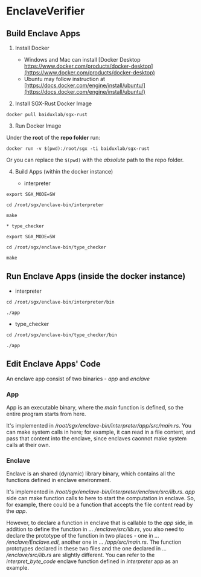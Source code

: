 # EnclaveVerifier

## Build Enclave Apps

1. Install Docker
	* Windows and Mac can install [Docker Desktop https://www.docker.com/products/docker-desktop](https://www.docker.com/products/docker-desktop)
	* Ubuntu may follow instruction at [https://docs.docker.com/engine/install/ubuntu/](https://docs.docker.com/engine/install/ubuntu/)

2. Install SGX-Rust Docker Image
```shell
docker pull baiduxlab/sgx-rust
```

3. Run Docker Image

Under the **root** of the **repo folder** run:

```shell
docker run -v $(pwd):/root/sgx -ti baiduxlab/sgx-rust
```

Or you can replace the `$(pwd)` with the *absolute* path to the repo folder.

4. Build Apps (within the docker instance)

	* interpreter

```shell
export SGX_MODE=SW

cd /root/sgx/enclave-bin/interpreter

make
```

	* type_checker

```shell
export SGX_MODE=SW

cd /root/sgx/enclave-bin/type_checker

make
```

## Run Enclave Apps (inside the docker instance)

* interpreter

```shell
cd /root/sgx/enclave-bin/interpreter/bin

./app
```

* type_checker

```shell
cd /root/sgx/enclave-bin/type_checker/bin

./app
```

## Edit Enclave Apps' Code

An enclave app consist of two binaries - *app* and *enclave*

### App

App is an executable binary, where the *main* function is defined, so the entire program starts from here.

It's implemented in */root/sgx/enclave-bin/interpreter/app/src/main.rs*. You can make system calls in here; for example, it can read in a file content, and pass that content into the enclave, since enclaves caonnot make system calls at their own.

### Enclave

Enclave is an shared (dynamic) library binary, which contains all the functions defined in enclave environment.

It's implemented in */root/sgx/enclave-bin/interpreter/enclave/src/lib.rs*. *app* side can make function calls to here to start the computation in enclave. So, for example, there could be a function that accepts the file content read by the *app*.

However, to declare a function in enclave that is callable to the *app* side, in addition to define the function in *... /enclave/src/lib.rs*, you also need to declare the prototype of the function in two places - one in *... /enclave/Enclave.edl*, another one in *... /app/src/main.rs*. The function prototypes declared in these two files and the one declared in *... /enclave/src/lib.rs* are slightly different. You can refer to the *interpret_byte_code* enclave function defined in *interpreter* app as an example.
